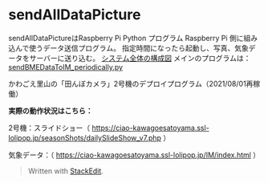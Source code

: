 # sendAllDataPicture
sendAllDataPictureはRaspberry Pi Python プログラム
Raspberry Pi 側に組み込んで使うデータ送信プログラム。
指定時間になったら起動し、写真、気象データをサーバーに送り込む。
[システム全体の構成図](https://github.com/haya-sann/sendAllDataPicture/blob/master/imgs/TotalSystemConfigulation.png)
メインのプログラムは：
[sendBMEDataToIM_periodically.py](https://github.com/haya-sann/sendAllDataPicture/blob/master/sendIM/sendBMEDataToIM_periodically.py)

かわごえ里山の「田んぼカメラ」2号機のデプロイプログラム（2021/08/01再稼働）


**実際の動作状況はこちら：**

2号機：スライドショー（
https://ciao-kawagoesatoyama.ssl-lolipop.jp/seasonShots/dailySlideShow_v7.php
）

気象データ：（
https://ciao-kawagoesatoyama.ssl-lolipop.jp/IM/index.html
）
> Written with [StackEdit](https://stackedit.io/).
